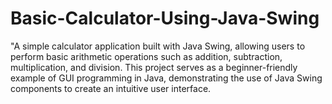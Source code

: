 # Basic-Calculator-Using-Java-Swing
"A simple calculator application built with Java Swing, allowing users to perform basic arithmetic operations such as addition, subtraction, multiplication, and division. This project serves as a beginner-friendly example of GUI programming in Java, demonstrating the use of Java Swing components to create an intuitive user interface.
